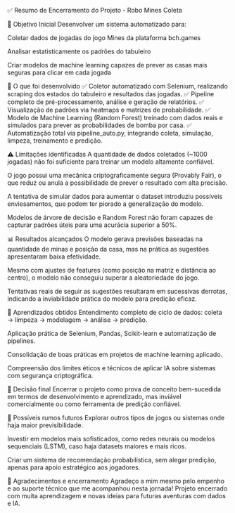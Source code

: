 ✅ Resumo de Encerramento do Projeto - Robo Mines Coleta

🎯 Objetivo Inicial
Desenvolver um sistema automatizado para:

Coletar dados de jogadas do jogo Mines da plataforma bch.games

Analisar estatisticamente os padrões do tabuleiro

Criar modelos de machine learning capazes de prever as casas mais seguras para clicar em cada jogada

🔧 O que foi desenvolvido
✅ Coletor automatizado com Selenium, realizando scraping dos estados do tabuleiro e resultados das jogadas.
✅ Pipeline completo de pré-processamento, análise e geração de relatórios.
✅ Visualização de padrões via heatmaps e matrizes de probabilidade.
✅ Modelo de Machine Learning (Random Forest) treinado com dados reais e simulados para prever as probabilidades de bomba por casa.
✅ Automatização total via pipeline_auto.py, integrando coleta, simulação, limpeza, treinamento e predição.

⚠️ Limitações identificadas
A quantidade de dados coletados (~1000 jogadas) não foi suficiente para treinar um modelo altamente confiável.

O jogo possui uma mecânica criptograficamente segura (Provably Fair), o que reduz ou anula a possibilidade de prever o resultado com alta precisão.

A tentativa de simular dados para aumentar o dataset introduziu possíveis enviesamentos, que podem ter piorado a generalização do modelo.

Modelos de árvore de decisão e Random Forest não foram capazes de capturar padrões úteis para uma acurácia superior a 50%.

📊 Resultados alcançados
O modelo gerava previsões baseadas na quantidade de minas e posição da casa, mas na prática as sugestões apresentaram baixa efetividade.

Mesmo com ajustes de features (como posição na matriz e distância ao centro), o modelo não conseguiu superar a aleatoriedade do jogo.

Tentativas reais de seguir as sugestões resultaram em sucessivas derrotas, indicando a inviabilidade prática do modelo para predição eficaz.

🧠 Aprendizados obtidos
Entendimento completo de ciclo de dados: coleta → limpeza → modelagem → análise → predição.

Aplicação prática de Selenium, Pandas, Scikit-learn e automatização de pipelines.

Consolidação de boas práticas em projetos de machine learning aplicado.

Compreensão dos limites éticos e técnicos de aplicar IA sobre sistemas com segurança criptográfica.

🚪 Decisão final
Encerrar o projeto como prova de conceito bem-sucedida em termos de desenvolvimento e aprendizado, mas inviável comercialmente ou como ferramenta de predição confiável.

🚀 Possíveis rumos futuros
Explorar outros tipos de jogos ou sistemas onde haja maior previsibilidade.

Investir em modelos mais sofisticados, como redes neurais ou modelos sequenciais (LSTM), caso haja datasets maiores e mais ricos.

Criar um sistema de recomendação probabilística, sem alegar predição, apenas para apoio estratégico aos jogadores.

🙌 Agradecimentos e encerramento
Agradeço a mim mesmo pelo empenho e ao suporte técnico que me acompanhou nesta jornada!
Projeto encerrado com muita aprendizagem e novas ideias para futuras aventuras com dados e IA.
